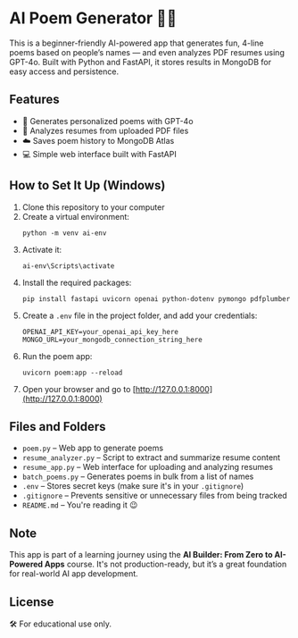 # AI Poem Generator 📝✨

This is a beginner-friendly AI-powered app that generates fun, 4-line poems based on people’s names — and even analyzes PDF resumes using GPT-4o. Built with Python and FastAPI, it stores results in MongoDB for easy access and persistence.

## Features

- 🧠 Generates personalized poems with GPT-4o  
- 📄 Analyzes resumes from uploaded PDF files  
- ☁️ Saves poem history to MongoDB Atlas  
- 💻 Simple web interface built with FastAPI  

## How to Set It Up (Windows)

1. Clone this repository to your computer  
2. Create a virtual environment:  
   ```
   python -m venv ai-env
   ```
3. Activate it:  
   ```
   ai-env\Scripts\activate
   ```
4. Install the required packages:  
   ```
   pip install fastapi uvicorn openai python-dotenv pymongo pdfplumber
   ```
5. Create a `.env` file in the project folder, and add your credentials:  
   ```
   OPENAI_API_KEY=your_openai_api_key_here
   MONGO_URL=your_mongodb_connection_string_here
   ```
6. Run the poem app:  
   ```
   uvicorn poem:app --reload
   ```
7. Open your browser and go to [http://127.0.0.1:8000](http://127.0.0.1:8000)

## Files and Folders

- `poem.py` – Web app to generate poems  
- `resume_analyzer.py` – Script to extract and summarize resume content  
- `resume_app.py` – Web interface for uploading and analyzing resumes  
- `batch_poems.py` – Generates poems in bulk from a list of names  
- `.env` – Stores secret keys (make sure it's in your `.gitignore`)  
- `.gitignore` – Prevents sensitive or unnecessary files from being tracked  
- `README.md` – You're reading it 😉

## Note

This app is part of a learning journey using the **AI Builder: From Zero to AI-Powered Apps** course. It's not production-ready, but it’s a great foundation for real-world AI app development.

## License

🛠 For educational use only.
